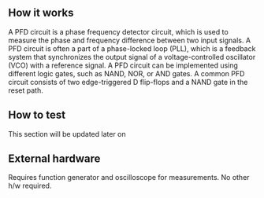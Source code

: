 <!---

This file is used to generate your project datasheet. Please fill in the information below and delete any unused
sections.

You can also include images in this folder and reference them in the markdown. Each image must be less than
512 kb in size, and the combined size of all images must be less than 1 MB.
-->

## How it works

A PFD circuit is a phase frequency detector circuit, which is used to measure the phase and frequency difference between two input signals. A PFD circuit is often a part of a phase-locked loop (PLL), which is a feedback system that synchronizes the output signal of a voltage-controlled oscillator (VCO) with a reference signal. A PFD circuit can be implemented using different logic gates, such as NAND, NOR, or AND gates. A common PFD circuit consists of two edge-triggered D flip-flops and a NAND gate in the reset path.

## How to test

This section will be updated later on

## External hardware

Requires function generator and oscilloscope for measurements. No other h/w required.
